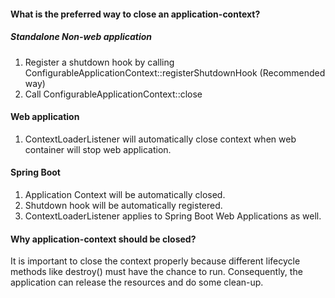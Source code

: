 #### What is the preferred way to close an application-context?

##### Standalone Non-web application

1. Register a shutdown hook by calling ConfigurableApplicationContext::registerShutdownHook (Recommended way)
2. Call ConfigurableApplicationContext::close

#### Web application

1. ContextLoaderListener will automatically close context when web container will stop web application.

#### Spring Boot

1. Application Context will be automatically closed.
2. Shutdown hook will be automatically registered.
3. ContextLoaderListener applies to Spring Boot Web Applications as well.


#### Why application-context should be closed?
It is important to close the context properly because different lifecycle methods like destroy() must have the chance to run. 
Consequently, the application can release the resources and do some clean-up.
